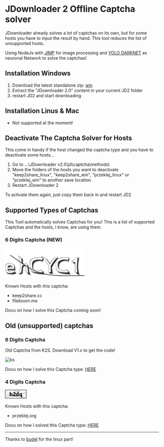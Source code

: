 # JDownloader 2 Offline Captcha solver
JDownloader already solves a lot of captchas on its own, but for some hosts you have to input the result by hand. This tool reduces the list of unsupported hosts.

Using NodeJs with [JIMP](https://github.com/oliver-moran/jimp) for image processing and [YOLO DARKNET](https://pjreddie.com/darknet/yolo/) as neuronal Network to solve the captchas!

## Installation Windows
1. Download the latest standalone zip: [win](https://github.com/cracker0dks/CaptchaSolver/releases/download/v2.0.0/CaptchaSolver-v2.0.0_standalone_win.zip)
2. Extract the "JDownloader 2.0" content in your current JD2 folder
3. restart JD2 and start downloading

## Installation Linus & Mac
* Not supported at the moment!

## Deactivate The Captcha Solver for Hosts
This come in handy if the host changed the captcha type and you have to deactivate some hosts...

1. Go to ...\JDownloader v2.0\jd\captcha\methods\ 
2. Move the folders of the hosts you want to deactivate "keep2share_linux", "keep2share_win", "przeklej_linux" or "przeklej_win" to another save location
3. Restart JDownloader 2

To activate them again, just copy them back in and restart JD2

## Supported Types of Captchas
This Tool automatically solves Captchas for you! 
This is a list of supported Captchas and the hosts, I know, are using them.
### 6 Digits Captcha (NEW)
![ks](/docs/i1.jpg)

Known Hosts with this captcha:
* keep2share.cc
* fileboom.me

Docu on how I solve this Captcha coming soon!

## Old (unsupported) captchas
### 6 Digits Captcha
Old Captcha from K2S. Download V1.x to get the code!

![ks](/docs/ksinput.gif)

Docu on how I solve this Captcha type: [HERE](docs/howToSolve6DigitCaptchasWalkthrough.md)

### 4 Digits Captcha
![ks](/docs/xFQIX.png)

Known Hosts with this captcha:
* przeklej.org

Docu on how I solved this Captcha type: [HERE](docs/howToSolve4DigitCaptchasWalkthrough.md)

---------------------

Thanks to [budel](https://github.com/budel) for the linux part!

